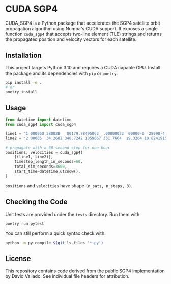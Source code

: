 # CUDA SGP4

CUDA_SGP4 is a Python package that accelerates the SGP4 satellite orbit
propagation algorithm using Numba's CUDA support. It exposes a single
function ``cuda_sgp4`` that accepts two-line element (TLE) strings and
returns the propagated position and velocity vectors for each satellite.

## Installation

This project targets Python 3.10 and requires a CUDA capable GPU.
Install the package and its dependencies with `pip` or `poetry`:

```bash
pip install -e .
# or
poetry install
```

## Usage

```python
from datetime import datetime
from cuda_sgp4 import cuda_sgp4

line1 = "1 00005U 58002B   00179.78495062  .00000023  00000-0  28098-4 0  4753"
line2 = "2 00005  34.2682 348.7242 1859667 331.7664  19.3264 10.82419157413667"

# propagate with a 60 second step for one hour
positions, velocities = cuda_sgp4(
    [(line1, line2)],
    timestep_length_in_seconds=60,
    total_sim_seconds=3600,
    start_time=datetime.utcnow(),
)
```

`positions` and `velocities` have shape `(n_sats, n_steps, 3)`.

## Checking the Code

Unit tests are provided under the `tests` directory. Run them with

```bash
poetry run pytest
```

You can still perform a quick syntax check with:

```bash
python -m py_compile $(git ls-files '*.py')
```

## License

This repository contains code derived from the public SGP4 implementation by
David Vallado. See individual file headers for attribution.
